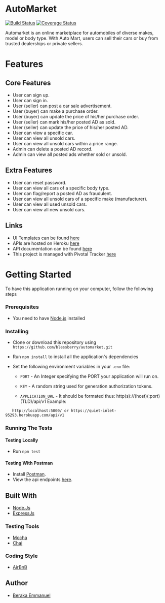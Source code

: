 # AutoMarket
[![Build Status](https://travis-ci.org/blessberry/automarket.svg?branch=develop)](https://travis-ci.org/blessberry/automarket)
[![Coverage Status](https://coveralls.io/repos/github/blessberry/automarket/badge.svg?branch=develop)](https://coveralls.io/github/blessberry/automarket?branch=develop)

Automarket is an online marketplace for automobiles of diverse makes, model or body type. With Auto Mart, users can sell their cars or buy from trusted dealerships or private sellers.

# Features

## Core Features
- User can sign up.
- User can sign in.
- User (seller) can post a car sale advertisement.
- User (buyer) can make a purchase order.
- User (buyer) can update the price of his/her purchase order.
- User (seller) can mark his/her posted AD as sold.
- User (seller) can update the price of his/her posted AD.
- User can view a specific car.
- User can view all unsold cars.
- User can view all unsold cars within a price range.
- Admin can delete a posted AD record.
- Admin can view all posted ads whether sold or unsold.

## Extra Features

- User can reset password.
- User can view all cars of a specific body type.
- User can flag/report a posted AD as fraudulent.
- User can view all unsold cars of a specific make (manufacturer).
- User can view all used unsold cars.
- User can view all new unsold cars.


## Links
- UI Templates can be found [here](http://blessberry.github.io/automarket/)
- APIs are hosted on Heroku [here](https://quiet-inlet-95293.herokuapp.com)
- API documentation can be found [here](https://quiet-inlet-95293.herokuapp.com/man)
- This project is managed with Pivotal Tracker [here](https://www.pivotaltracker.com/n/projects/2349361)


# Getting Started
To have this application running on your computer, follow the following steps



### Prerequisites
- You need to have [Node.js](nodejs.org) installed 



### Installing
- Clone or download this repository using `https://github.com/blessberry/automarket.git`
- Run `npm install` to install all the application's dependencies
- Set the following environment variables in your `.env` file:

    - `PORT` - An Integer specifying the PORT your application will run on.
  
    - `KEY` - A random string used for generation authorization tokens.
  
    - `APPLICATION_URL` - It should be formated thus:  http(s)://(host)(:port)(TLD)/api/v1 
       Example:

 ```
    http://localhost:5000/ or https://quiet-inlet-95293.herokuapp.com/api/v1

 ```
    
    
 
### Running The Tests

#### Testing Locally
- Run `npm test`



#### Testing With Postman
- Install [Postman](https://getpostman.com).
- View the api endpoints [here](https://quiet-inlet-95293.herokuapp.com/docs).
   
	 
   
## Built With
- [Node.Js](https://nodejs.org)
- [ExpressJs](https://expressjs.com)



### Testing Tools
- [Mocha](https://www.npmjs.com/package/mocha)
- [Chai](https://www.npmjs.com/package/chai)



### Coding Style
- [AirBnB](https://github.com/airbnb/javascript)



## Author
- [Beraka Emmanuel](https://github.com/blessberry)

